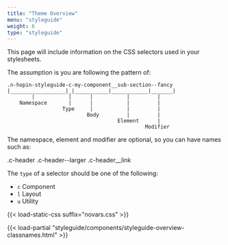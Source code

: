 ```yaml
---
title: "Theme Overview"
menu: "styleguide"
weight: 6
type: "styleguide"
---
```


This page will include information on the CSS selectors used in your stylesheets.

The assumption is you are following the pattern of:

```
.n-hopin-styleguide-c-my-component__sub-section--fancy
|__________________|_|___________|____________|_______|
        |           |      |           |         |
    Namespace       |      |           |         |
                  Type     |           |         |
                          Body         |         |
                                    Element      |
                                             Modifier
```

The namespace, element and modifier are optional, so you can
have names such as:

.c-header
.c-header--larger
.c-header__link

The `type` of a selector should be one of the following:

- `c` Component
- `l` Layout
- `u` Utility

{{< load-static-css suffix="novars.css" >}}

{{< load-partial "styleguide/components/styleguide-overview-classnames.html" >}}
